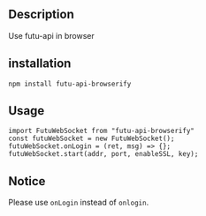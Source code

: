 ## Description
Use futu-api in browser
## installation
```
npm install futu-api-browserify
```
## Usage
```
import FutuWebSocket from "futu-api-browserify"
const futuWebSocket = new FutuWebSocket();
futuWebSocket.onLogin = (ret, msg) => {};
futuWebSocket.start(addr, port, enableSSL, key);
```
## Notice
Please use `onLogin` instead of `onlogin`.